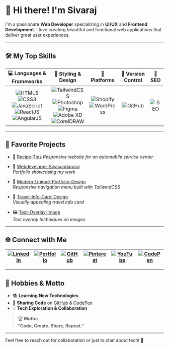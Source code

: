 # 👋 Hi there! I'm Sivaraj

I'm a passionate **Web Developer** specializing in **UI/UX** and **Frontend Development**. I love creating beautiful and functional web applications that deliver great user experiences.

---

## 🛠️ My Top Skills

| 💻 Languages & Frameworks | 🎨 Styling & Design      | 🛒 Platforms    | 🔗 Version Control | 🚀 SEO          |
|:-------------------------:|:-----------------------:|:--------------:|:-----------------:|:---------------:|
| ![HTML5](https://img.shields.io/badge/-HTML5-E34F26?logo=html5&logoColor=fff)<br>![CSS3](https://img.shields.io/badge/-CSS3-1572B6?logo=css3&logoColor=fff)<br>![JavaScript](https://img.shields.io/badge/-JavaScript-F7DF1E?logo=javascript&logoColor=fff)<br>![ReactJS](https://img.shields.io/badge/-React-61DAFB?logo=react&logoColor=000)<br>![AngularJS](https://img.shields.io/badge/-Angular-DD0031?logo=angular&logoColor=fff) | ![TailwindCSS](https://img.shields.io/badge/-TailwindCSS-38B2AC?logo=tailwindcss&logoColor=fff)<br>![Photoshop](https://img.shields.io/badge/-Photoshop-31A8FF?logo=adobe-photoshop&logoColor=fff)<br>![Figma](https://img.shields.io/badge/-Figma-F24E1E?logo=figma&logoColor=fff)<br>![Adobe XD](https://img.shields.io/badge/-AdobeXD-FF61F6?logo=adobexd&logoColor=fff)<br>![CorelDRAW](https://img.shields.io/badge/-CorelDRAW-009639?logo=coreldraw&logoColor=fff) | ![Shopify](https://img.shields.io/badge/-Shopify-7AB55C?logo=shopify&logoColor=fff)<br>![WordPress](https://img.shields.io/badge/-WordPress-21759B?logo=wordpress&logoColor=fff) | ![GitHub](https://img.shields.io/badge/-GitHub-181717?logo=github&logoColor=fff) | ![SEO](https://img.shields.io/badge/-SEO-4285F4?logo=google&logoColor=fff) |

---

## 🌟 Favorite Projects

- 🌟  [Recipe-Tips]([https://github.com/sivaraj47/silpaautomech-perambalur](https://sivaraj47.github.io/Recipe-Tips-in-Angularjs/))  
  *Responsive website for an automobile service center*

- 💼 [Webdeveloper-Sivasundararaj](https://github.com/sivaraj47/Webdeveloper-Sivasundararaj)  
  *Portfolio showcasing my work*

- 📱 [Modern-Unique-Portfolio-Design](https://sivaraj47.github.io/Modern-Unique-Portfolio-Design/)  
  *Responsive navigation menu built with TailwindCSS*

- 🧳 [Travel-Info-Card-Design](https://github.com/sivaraj47/Travel-Info-Card-Design)  
  *Visually appealing travel info card*

- 🖼️ [Text-Overlay-Image](https://github.com/sivaraj47/Text-Overlay-Image-)  
  *Text overlay techniques on images*

---

## 🌐 Connect with Me

| [![LinkedIn](https://img.shields.io/badge/-LinkedIn-0A66C2?logo=linkedin&logoColor=fff)](https://www.linkedin.com/in/sivasundararaj-r) | [![Portfolio](https://img.shields.io/badge/-Portfolio-black?logo=vercel&logoColor=fff)](https://codingwithssr.vercel.app/) | [![GitHub](https://img.shields.io/badge/-GitHub-181717?logo=github&logoColor=fff)](https://github.com/sivaraj47) | [![Pinterest](https://img.shields.io/badge/-Pinterest-E60023?logo=pinterest&logoColor=fff)](https://in.pinterest.com/codingwithssr/) | [![YouTube](https://img.shields.io/badge/-YouTube-FF0000?logo=youtube&logoColor=fff)](https://www.youtube.com/@Codingwithssr/shorts) | [![CodePen](https://img.shields.io/badge/-CodePen-000?logo=codepen&logoColor=fff)](https://codepen.io/codingwithssr/) |
|:---:|:---:|:---:|:---:|:---:|:---:|

---

## 🎯 Hobbies & Motto

- 📚 **Learning New Technologies**
- 🤝 **Sharing Code** on [GitHub](https://github.com/sivaraj47) & [CodePen](https://codepen.io/codingwithssr/)
- 💡 **Tech Exploration & Collaboration**

> 🏆 **Motto:**  
> <b>“Code, Create, Share, Repeat.”</b>

---

Feel free to reach out for collaboration or just to chat about tech! 💬

